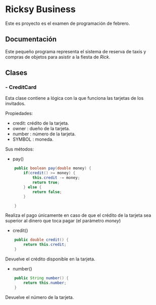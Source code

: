 # Ricksy Business  

Este es proyecto es el examen de programación de febrero.
  

## Documentación


Este pequeño programa representa el sistema de reserva de taxis y compras de objetos para asistir a la fiesta de *Rick*.  

 ## Clases

 ### - CreditCard
  
Esta clase contiene a lógica con la que funciona las tarjetas de los invitados.
  
Propiedades:  
- credit: crédito de la tarjeta.  
- owner : dueño de la tarjeta.  
- number : número de la tarjeta.  
- SYMBOL : moneda.  

Sus métodos:  
  
- pay()

```java
    public boolean pay(double money) {
        if(credit() >= money) {
            this.credit -= money;
            return true;
        } else {
            return false;
        }

    }
```
Realiza el pago únicamente en caso de que el crédito de la tarjeta sea superior al dinero que toca pagar (el parámetro *money*)

- credit()

```java
    public double credit() {
        return this.credit;
    }
```
Devuelve el crédito disponible en la tarjeta.

- number()

```java
    public String number() {
        return this.number;
    }
```
Devuelve el número de la tarjeta.